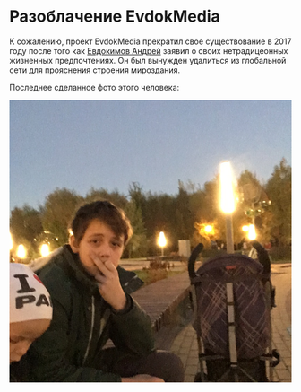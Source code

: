 # Разоблачение EvdokMedia

К сожалению, проект EvdokMedia прекратил свое существование в 2017 году после того как [Евдокимов Андрей](https://vk.com/evdok2015) заявил о своих нетрадицеонных жизненных предпочтениях. Он был вынужден удалиться из глобальной сети для прояснения строения мироздания.

Последнее сделанное фото этого человека:

![](index.png)
